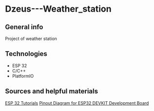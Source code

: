 # Dzeus---Weather_station

## General info
Project of weather station




## Technologies
* ESP 32
* C/C++
* PlatformIO


## Sources and helpful materials
[ESP 32 Tutorials](https://randomnerdtutorials.com/esp32-web-server-arduino-ide/)
[Pinout Diagram for ESP32 DEVKIT Development Board](https://www.reddit.com/r/esp32/comments/b5mkag/a_better_pinout_diagram_for_esp32_devkit/)